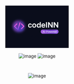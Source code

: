 <p align="center">
  <img src="https://github.com/mscode07/CodeINN/blob/main/app/assets/public/logo.png?raw=true" alt="App Preview" width="200"/>
</p>

<p align="center">
  <img width="1923" height="965" alt="image" src="https://github.com/user-attachments/assets/f592b87c-beee-413c-925f-6ea46ac66590" />
  <img width="1902" height="703" alt="image" src="https://github.com/user-attachments/assets/f7cb09e6-dafd-44b7-b85d-dcb5f51d8319" />

</p>
<br />
<p align="center">
 <img width="1916" height="954" alt="image" src="https://github.com/user-attachments/assets/bf898f45-60cc-414f-b207-dff55062b305" />
</p>



